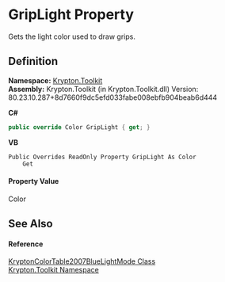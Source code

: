 # GripLight Property


Gets the light color used to draw grips.



## Definition
**Namespace:** <a href="79d2eac2-21f4-54ff-7552-b20c33c30600.md">Krypton.Toolkit</a>  
**Assembly:** Krypton.Toolkit (in Krypton.Toolkit.dll) Version: 80.23.10.287+8d7660f9dc5efd033fabe008ebfb904beab6d444

**C#**
``` C#
public override Color GripLight { get; }
```
**VB**
``` VB
Public Overrides ReadOnly Property GripLight As Color
	Get
```



#### Property Value
Color

## See Also


#### Reference
<a href="c9735769-1cfc-dc60-eb4e-6f8467136ee4.md">KryptonColorTable2007BlueLightMode Class</a>  
<a href="79d2eac2-21f4-54ff-7552-b20c33c30600.md">Krypton.Toolkit Namespace</a>  
